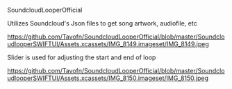 SoundcloudLooperOfficial


Utilizes Soundcloud's Json files to get song artwork, audiofile, etc

https://github.com/Tavofn/SoundcloudLooperOfficial/blob/master/SoundcloudlooperSWIFTUI/Assets.xcassets/IMG_8149.imageset/IMG_8149.jpeg

Slider is used for adjusting the start and end of loop

https://github.com/Tavofn/SoundcloudLooperOfficial/blob/master/SoundcloudlooperSWIFTUI/Assets.xcassets/IMG_8150.imageset/IMG_8150.jpeg
